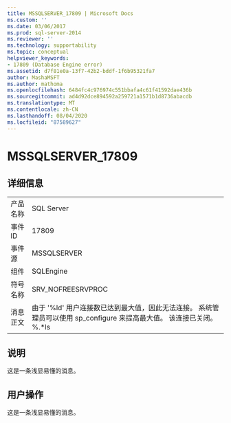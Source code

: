 ```yaml
---
title: MSSQLSERVER_17809 | Microsoft Docs
ms.custom: ''
ms.date: 03/06/2017
ms.prod: sql-server-2014
ms.reviewer: ''
ms.technology: supportability
ms.topic: conceptual
helpviewer_keywords:
- 17809 (Database Engine error)
ms.assetid: d7f81e0a-13f7-42b2-bddf-1f6b95321fa7
author: MashaMSFT
ms.author: mathoma
ms.openlocfilehash: 6484fc4c976974c551bbafa4c61f41592dae436b
ms.sourcegitcommit: ad4d92dce894592a259721a1571b1d8736abacdb
ms.translationtype: MT
ms.contentlocale: zh-CN
ms.lasthandoff: 08/04/2020
ms.locfileid: "87589627"
---
```

# <a name="mssqlserver_17809"></a>MSSQLSERVER_17809
    
## <a name="details"></a>详细信息  
  
|||  
|-|-|  
|产品名称|SQL Server|  
|事件 ID|17809|  
|事件源|MSSQLSERVER|  
|组件|SQLEngine|  
|符号名称|SRV_NOFREESRVPROC|  
|消息正文|由于 '%ld' 用户连接数已达到最大值，因此无法连接。 系统管理员可以使用 sp_configure 来提高最大值。 该连接已关闭。%.*ls|  
  
## <a name="explanation"></a>说明  
 这是一条浅显易懂的消息。  
  
## <a name="user-action"></a>用户操作  
 这是一条浅显易懂的消息。  
  
  
